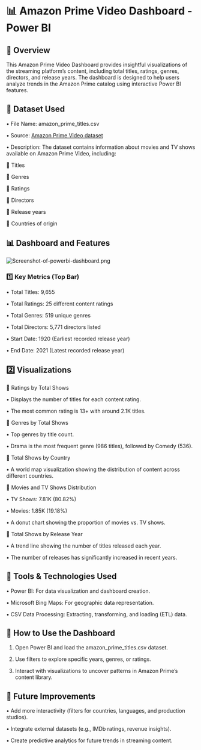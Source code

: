 
# 📊 Amazon Prime Video Dashboard - Power BI

## 📝 Overview

This Amazon Prime Video Dashboard provides insightful visualizations of the streaming platform’s content, including total titles, ratings, genres, directors, and release years. The dashboard is designed to help users analyze trends in the Amazon Prime catalog using interactive Power BI features.

## 📂 Dataset Used
	
 •	File Name: amazon_prime_titles.csv
	
 •	Source: [Amazon Prime Video dataset](https://www.kaggle.com/datasets/shivamb/amazon-prime-movies-and-tv-shows)
	
 •	Description: The dataset contains information about movies and TV shows available on Amazon Prime Video, including:
	
 🔹 Titles
	
 🔹 Genres
	
 🔹 Ratings
	
 🔹 Directors
	
 🔹 Release years
	
 🔹 Countries of origin

## 📊 Dashboard and Features

![Screenshot-of-powerbi-dashboard.png](https://github.com/Kaushik-Puttaswamy/Amazon-Prime-Video-Dashboard-Power-BI/blob/main/Screenshot-of-powerbi-dashboard.png)

### 1️⃣ Key Metrics (Top Bar)
	
 •	Total Titles: 9,655
	
 •	Total Ratings: 25 different content ratings
	
 •	Total Genres: 519 unique genres
	
 •	Total Directors: 5,771 directors listed
	
 •	Start Date: 1920 (Earliest recorded release year)
	
 •	End Date: 2021 (Latest recorded release year)

## 2️⃣ Visualizations

📌 Ratings by Total Shows
	
 •	Displays the number of titles for each content rating.
	
 •	The most common rating is 13+ with around 2.1K titles.

📌 Genres by Total Shows
	
 •	Top genres by title count.
	
 •	Drama is the most frequent genre (986 titles), followed by Comedy (536).

📌 Total Shows by Country
	
 •	A world map visualization showing the distribution of content across different countries.

📌 Movies and TV Shows Distribution
	
 •	TV Shows: 7.81K (80.82%)
	
 •	Movies: 1.85K (19.18%)
	
 •	A donut chart showing the proportion of movies vs. TV shows.

📌 Total Shows by Release Year
	
 •	A trend line showing the number of titles released each year.
	
 •	The number of releases has significantly increased in recent years.

## 🔧 Tools & Technologies Used
	
 •	Power BI: For data visualization and dashboard creation.
	
 •	Microsoft Bing Maps: For geographic data representation.
	
 •	CSV Data Processing: Extracting, transforming, and loading (ETL) data.

## 🚀 How to Use the Dashboard
	
 1.	Open Power BI and load the amazon_prime_titles.csv dataset.
	
 2.	Use filters to explore specific years, genres, or ratings.
	
 3.	Interact with visualizations to uncover patterns in Amazon Prime’s content library.

## 📌 Future Improvements
	
 •	Add more interactivity (filters for countries, languages, and production studios).
	
 •	Integrate external datasets (e.g., IMDb ratings, revenue insights).
	
 •	Create predictive analytics for future trends in streaming content.
